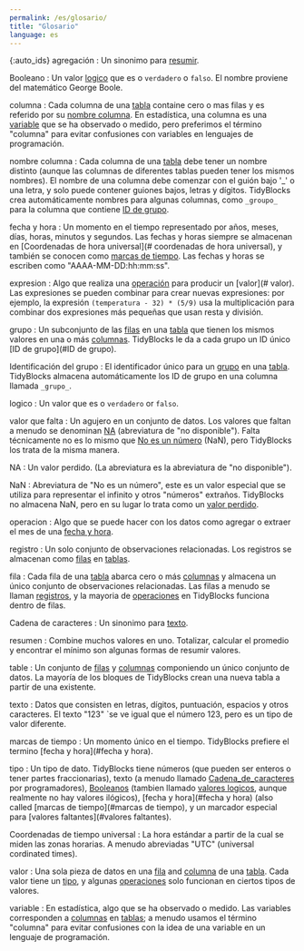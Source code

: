 ```yaml
---
permalink: /es/glosario/
title: "Glosario"
language: es
---
```


{:auto_ids}
agregación
:   Un sinonimo para [resumir](#resumir).

Booleano
:   Un valor [logico](#logica) que es o `verdadero` o `falso`.
    El nombre proviene del matemático George Boole.

columna
:   Cada columna de una [tabla](#tabla) containe cero o mas filas
    y es referido por su [nombre columna](#[nombre-columna).
    En estadística, una columna es una [variable](#variable) que se ha observado o medido,
    pero preferimos el término "columna" para evitar confusiones con variables en lenguajes de programación.

nombre columna
:   Cada columna de una [tabla](#tabla) debe tener un nombre distinto
    (aunque las columnas de diferentes tablas pueden tener los mismos nombres).
    El nombre de una columna debe comenzar con el guión bajo '_' o una letra,
    y solo puede contener guiones bajos, letras y dígitos.
    TidyBlocks crea automáticamente nombres para algunas columnas,
    como `_groupo_` para la columna que contiene [ID de grupo](#ID-de-grupo).

fecha y hora
:   Un momento en el tiempo representado por años, meses, días, horas, minutos y segundos.
    Las fechas y horas siempre se almacenan en [Coordenadas de hora universal](# coordenadas de hora universal),
    y también se conocen como [marcas de tiempo](#marca-de-tiempo).
    Las fechas y horas se escriben como "AAAA-MM-DD:hh:mm:ss".

expresion
:  Algo que realiza una [operación](#operación) para producir un [valor](# valor).
    Las expresiones se pueden combinar para crear nuevas expresiones:
    por ejemplo,
    la expresión `(temperatura - 32) * (5/9)` usa la multiplicación
    para combinar dos expresiones más pequeñas que usan resta y división.

grupo
:  Un subconjunto de las [filas](#fila) en una [tabla](#tabla)
    que tienen los mismos valores en una o más [columnas](#columna).
    TidyBlocks le da a cada grupo un ID único [ID de grupo](#ID de grupo).

Identificación del grupo
:   El identificador único para un [grupo](#grupo) en una [tabla](#tabla).
    TidyBlocks almacena automáticamente los ID de grupo en una columna llamada `_grupo_`.

logico
:   Un valor que es o `verdadero` or `falso`.

valor que falta
: Un agujero en un conjunto de datos.
    Los valores que faltan a menudo se denominan [NA](#na) (abreviatura de "no disponible").
    Falta técnicamente no es lo mismo que [No es un número](#nan) (NaN),
    pero TidyBlocks los trata de la misma manera.

NA
:   Un valor perdido.
    (La abreviatura es la abreviatura de "no disponible").

NaN
:   Abreviatura de "No es un número",
    este es un valor especial que se utiliza para representar el infinito y otros "números" extraños.
    TidyBlocks no almacena NaN,
    pero en su lugar lo trata como un [valor perdido](#valor-perdido).

operacion
:   Algo que se puede hacer con los datos
    como agregar o extraer el mes de una [fecha y hora](#fecha-y-hora).

registro
:  Un solo conjunto de observaciones relacionadas.
   Los registros se almacenan como [filas](#fila) en [tablas](#tabla).

fila
:   Cada fila de una [tabla](#tabla) abarca cero o más [columnas](#columnas)
    y almacena un único conjunto de observaciones relacionadas.
    Las filas a menudo se llaman [registros](#registro),
    y la mayoria de [operaciones](#operacion) en TidyBlocks funciona dentro de filas.

Cadena de caracteres
:   Un sinonimo para [texto](#texto).

resumen
:   Combine muchos valores en uno.
   Totalizar, calcular el promedio y encontrar el mínimo son algunas formas de resumir valores.

table
:   Un conjunto de [filas](#filas) y [columnas](#columnas) componiendo un único conjunto de datos.
    La mayoría de los bloques de TidyBlocks crean una nueva tabla a partir de una existente.

texto
:   Datos que consisten en letras, dígitos, puntuación, espacios y otros caracteres.
    El texto "123" `se ve igual que el número 123, pero es un tipo de valor diferente.

marcas de tiempo
:   Un momento único en el tiempo.
    TidyBlocks prefiere el termino [fecha y hora](#fecha y hora).

tipo
:   Un tipo de dato.
    TidyBlocks tiene números (que pueden ser enteros o tener partes fraccionarias),
    texto (a menudo llamado [Cadena_de_caracteres](#Cadena_de_caracteres) por programadores),
    [Booleanos](#booleano) (tambien llamado [valores logicos](#logico), 
aunque realmente no hay valores ilógicos),
    [fecha y hora](#fecha y hora) (also called [marcas de tiempo](#marcas de tiempo),
   y un marcador especial para [valores faltantes](#valores faltantes).

Coordenadas de tiempo universal
:   La hora estándar a partir de la cual se miden las zonas horarias.
    A menudo abreviadas "UTC" (universal cordinated times).

valor
:   Una sola pieza de datos en una [fila](#fila) and [columna](#columna) de una [tabla](#tabla).
   Cada valor tiene un [tipo](#tipo),
    y algunas [operaciones](#operacion) solo funcionan en ciertos tipos de valores.

variable
:   En estadística, algo que se ha observado o medido.
    Las variables corresponden a [columnas](#columna) en [tablas](#tablas);
    a menudo usamos el término "columna" para evitar confusiones con
    la idea de una variable en un lenguaje de programación.
